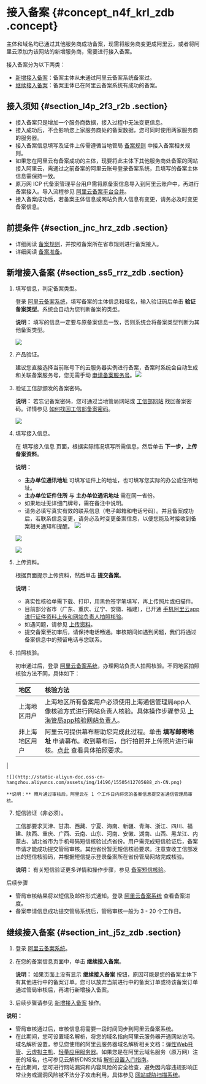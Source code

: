 # 接入备案 {#concept_n4f_krl_zdb .concept}

主体和域名均已通过其他服务商成功备案，现需将服务商变更成阿里云，或者将阿里云添加为该网站的新增服务商，需要进行接入备案。

接入备案分为以下两类：

-   [新增接入备案](#)：备案主体从未通过阿里云备案系统备案过。
-   [继续接入备案](#)：备案主体已在阿里云备案系统有成功的备案。

## 接入须知 {#section_l4p_2f3_r2b .section}

-   接入备案只是增加一个服务商数据，接入过程中无法变更信息。
-   接入成功后，不会影响您上家服务商处的备案数据，您可同时使用两家服务商的服务器。
-   接入备案信息填写及证件上传需遵循当地管局 [备案规则](../../../../../cn.zh-CN/管局规则/各地区管局备案规则.md) 中接入备案相关规则。
-   如果您在阿里云有备案成功的主体，现要将此主体下其他服务商处备案的网站接入阿里云，需通过之前备案的阿里云账号登录备案系统，且填写的备案主体信息需保持一致。
-   原万网 ICP 代备案管理平台用户需将原备案信息导入到阿里云账户中，再进行备案接入。导入流程参见 [阿里云备案平台合并](../../../../../cn.zh-CN/常见问题/备案平台合并FAQ.md#)。
-   接入备案成功后，若备案主体信息或网站负责人信息有变更，请务必及时变更备案信息。

## 前提条件 {#section_jnc_hrz_zdb .section}

-   详细阅读 [备案规则](../../../../../cn.zh-CN/管局规则/各地区管局备案规则.md)，并按照备案所在省市规则进行备案接入。
-   详细阅读 [备案准备](../../../../../cn.zh-CN/产品简介/备案基础.md#)。

## 新增接入备案 {#section_ss5_rrz_zdb .section}

1.  填写信息，判定备案类型。

    登录 [阿里云备案系统](https://beian.aliyun.com/order/selfBaIndex.htm)，填写备案的主体信息和域名，输入验证码后单击 **验证备案类型**。系统会自动为您判断备案的类型。

    **说明：** 填写的信息一定要与原备案信息一致，否则系统会将备案类型判断为其他备案类型。

    ![](http://static-aliyun-doc.oss-cn-hangzhou.aliyuncs.com/assets/img/14196/15505412705652_zh-CN.jpg)

2.  产品验证。

    建议您直接选择当前账号下的云服务器实例进行备案，备案时系统会自动生成和关联备案服务号，您无需手动 [申请备案服务号](cn.zh-CN/备案流程/申请备案服务号.md#)。![](http://static-aliyun-doc.oss-cn-hangzhou.aliyuncs.com/assets/img/14198/155054127033432_zh-CN.png)

3.  验证工信部颁发的备案密码。

    **说明：** 若忘记备案密码，您可通过当地管局网站或 [工信部网站](http://www.miitbeian.gov.cn) 找回备案密码。详情参见 [如何找回工信部备案密码](../../../../../cn.zh-CN/常见问题/其他/如何找回工信部备案密码？.md#)。

    ![](http://static-aliyun-doc.oss-cn-hangzhou.aliyuncs.com/assets/img/14198/15505412705751_zh-CN.jpg)

4.  填写接入信息。

    在 填写接入信息 页面，根据实际情况填写所需信息，然后单击 **下一步，上传备案资料**。

    **说明：** 

    -   **主办单位通讯地址** 可填写证件上的地址，也可填写您实际的办公或住所地址。
    -   **主办单位证件住所** 与 **主办单位通讯地址** 需在同一省份。
    -   如果地址无详细门牌号，需在备注中说明。
    -   请务必填写真实有效的联系信息（电子邮箱和电话号码）。并且备案成功后，若联系信息变更，请务必及时变更备案信息，以便您能及时接收到备案相关通知和提醒。
    ![](http://static-aliyun-doc.oss-cn-hangzhou.aliyuncs.com/assets/img/14198/15505412706178_zh-CN.png)

    ![](http://static-aliyun-doc.oss-cn-hangzhou.aliyuncs.com/assets/img/14198/15505412706179_zh-CN.png)

    ![](http://static-aliyun-doc.oss-cn-hangzhou.aliyuncs.com/assets/img/14198/15505412706180_zh-CN.png)

5.  上传资料。

    根据页面提示上传资料，然后单击 **提交备案**。

    **说明：** 

    -   真实性核验单需下载、打印，用黑色签字笔填写，再上传照片或扫描件。
    -   目前部分省市（广东、重庆、辽宁、安徽、福建），已开通 [手机阿里云app进行证件资料上传和网站负责人拍照核验](../../../../../cn.zh-CN/常见问题/备案流程FAQ/上传资料.md#)。
    -   如遇问题，请参见 [上传资料](../../../../../cn.zh-CN/常见问题/备案流程FAQ/上传资料.md#)。
    -   提交备案至初审后，请保持电话畅通。审核期间如遇到问题，我们将通过备案信息中的预留电话与您联系。
6.  拍照核验。

    初审通过后，登录 [阿里云备案系统](https://beian.aliyun.com/order/selfBaIndex.htm)，办理网站负责人拍照核验。不同地区拍照核验方法不同，具体如下：

    |地区|核验方法|
    |:-|:---|
    |上海地区用户|上海地区所有备案用户必须使用上海通信管理局app人像核验方式进行网站负责人核验。具体操作步骤参见 [上海管局app核验网站负责人](cn.zh-CN/备案流程/上海地区通过手机app核验网站负责人.md#)。|
    |非上海地区用户|阿里云可提供幕布帮助您完成此过程。单击 **填写邮寄地址** 申请幕布。收到幕布后，自行拍照并上传照片进行审核。[点此](../../../../../cn.zh-CN/常见问题/备案流程FAQ/拍照核验.md#) 查看具体拍照要求。

|

    ![](http://static-aliyun-doc.oss-cn-hangzhou.aliyuncs.com/assets/img/14196/15505412705688_zh-CN.png)

    **说明：** 照片通过审核后，阿里云在 1 个工作日内将您的备案信息提交省通信管理局审核。

7.  短信验证（非必须）。

    工信部要求天津、甘肃、西藏、宁夏、海南、新疆、青海、浙江、四川、福建、陕西、重庆、广西、云南、山东、河南、安徽、湖南、山西、黑龙江、内蒙古、湖北省市为手机号码短信核验试点省份。用户需完成短信验证后，备案申请才能成功提交管局审核。其他省份暂无短信核验要求。注意查收工信部发出的短信核验码，并根据短信提示登录备案所在省份管局网站完成核验。

    **说明：** 有关短信验证更多详情和操作步骤，参见 [备案短信核验](cn.zh-CN/备案流程/备案短信核验.md#)。


后续步骤

-   管局审核结果将以短信及邮件形式通知。登录 [阿里云备案系统](https://beian.aliyun.com/order/index) 查看备案进度。
-   备案申请信息成功提交管局系统后，管局审核一般为 3 - 20 个工作日。

## 继续接入备案 {#section_int_j5z_zdb .section}

1.  登录 [阿里云备案系统](https://beian.aliyun.com/order/)。
2.  在您的备案信息页面中，单击 **继续接入备案**。

    **说明：** 如果页面上没有显示 **继续接入备案** 按钮，原因可能是您的备案主体下有其他进行中的备案订单。您可以放弃当前进行中的备案订单或待该备案订单通过管局审核后，再进行新增接入备案。

3.  后续步骤请参见 [新增接入备案](#) 操作。

**说明：** 

-   管局审核通过后，审核信息将需要一段时间同步到阿里云备案系统。
-   在此期间，您可设置域名解析，将您的域名指向阿里云服务器开通网站访问。域名解析设置，参见您使用的阿里云服务器域名解析相关文档：[弹性Web托管](../../../../../cn.zh-CN/快速入门/解析域名.md#)、[云虚拟主机](https://help.aliyun.com/document_detail/50986.html)、[轻量应用服务器](https://help.aliyun.com/document_detail/59080.html)。如果您是在阿里云域名服务（原万网）注册的域名，也可参见云解析DNS文档 [解析设置入门指南](https://help.aliyun.com/document_detail/29716.html)。
-   在此期间，您可进行网站漏洞和内容风险的安全检查，避免因内容违规影响正常业务或漏洞风险被不法分子攻击利用，具体参见 [网站威胁扫描系统](https://www.aliyun.com/product/avds?spm=5176.8087400.security.6.25c015c9FDMwsD)。

